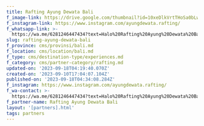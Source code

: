 ```yaml
---
title: Rafting Ayung Dewata Bali
f_image-link: https://drive.google.com/thumbnail?id=10xeDlkVrtTHoSa0bLwuK8LqIMCsyuFG-
f_instagram-link: https://www.instagram.com/ayungdewata.rafting/
f_whatsapp-link: >-
  https://wa.me/6281246447434?text=Halo%20Rafting%20Ayung%20Dewata%20Bali,%20saya%20dapat%20info%20dari%20@loocale.id%20dan%20punya%20pertanyaan
slug: rafting-ayung-dewata-bali
f_province: cms/provinsi/bali.md
f_location: cms/location/bali.md
f_type: cms/destination-type/experiences.md
f_category: cms/partner-category/rafting.md
updated-on: '2023-09-18T04:19:40.070Z'
created-on: '2023-09-10T17:04:07.104Z'
published-on: '2023-09-18T04:34:08.284Z'
f_instagram: https://www.instagram.com/ayungdewata.rafting/
f_wa-contact: >-
  https://wa.me/6281246447434?text=Halo%20Rafting%20Ayung%20Dewata%20Bali,%20saya%20dapat%20info%20dari%20@loocale.id%20dan%20punya%20pertanyaan
f_partner-name: Rafting Ayung Dewata Bali
layout: '[partners].html'
tags: partners
---
```



